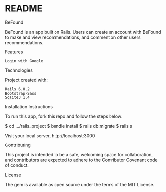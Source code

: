 # README

BeFound

BeFound is an app built on Rails. Users can create an account with BeFound to make and view recommendations, and comment on other users recommendations.

Features

    Login with Google

Technologies

Project created with:

    Rails 6.0.2
    Bootstrap-Sass
    Sqlite3 1.4


Installation Instructions

To run this app, fork this repo and follow the steps below:

$ cd .../rails_project
$ bundle install
$ rails db:migrate
$ rails s

Visit your local server, http://localhost:3000

Contributing

This project is intended to be a safe, welcoming space for collaboration, and contributors are expected to adhere to the Contributor Covenant code of conduct.

License

The gem is available as open source under the terms of the MIT License.
